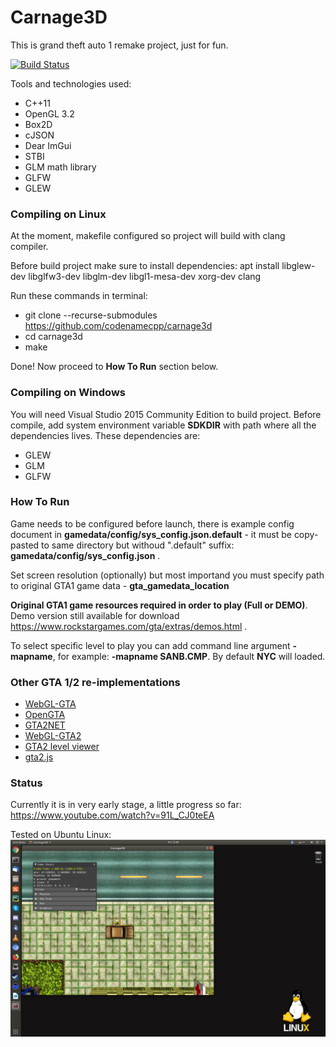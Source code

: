 # Carnage3D #
This is grand theft auto 1 remake project, just for fun.

[![Build Status](https://travis-ci.org/codenamecpp/carnage3d.svg?branch=master)](https://travis-ci.org/codenamecpp/carnage3d)

Tools and technologies used:
* C++11
* OpenGL 3.2
* Box2D
* cJSON
* Dear ImGui
* STBI
* GLM math library
* GLFW
* GLEW

### Compiling on Linux ###
At the moment, makefile configured so project will build with clang compiler.

Before build project make sure to install dependencies: apt install libglew-dev libglfw3-dev libglm-dev libgl1-mesa-dev xorg-dev clang

Run these commands in terminal:
* git clone --recurse-submodules https://github.com/codenamecpp/carnage3d
* cd carnage3d
* make

Done! Now proceed to __How To Run__ section below.

### Compiling on Windows ###
You will need Visual Studio 2015 Community Edition to build project.
Before compile, add system environment variable __SDKDIR__ with path where all the dependencies lives. These dependencies are:
* GLEW
* GLM
* GLFW

### How To Run ###
Game needs to be configured before launch, there is example config document in __gamedata/config/sys_config.json.default__ - it must be copy-pasted to same directory but withoud ".default" suffix: __gamedata/config/sys_config.json__ . 

Set screen resolution (optionally) but most importand you must specify path to original GTA1 game data - __gta_gamedata_location__

**Original GTA1 game resources required in order to play (Full or DEMO)**. Demo version still available for download https://www.rockstargames.com/gta/extras/demos.html .

To select specific level to play you can add command line argument **-mapname**, for example: **-mapname SANB.CMP**. By default **NYC** will loaded.

### Other GTA 1/2 re-implementations ###
* [WebGL-GTA](https://github.com/niklasvh/WebGL-GTA)
* [OpenGTA](http://ogta.fifengine.de/download.html)
* [GTA2NET](https://github.com/andrecarlucci/gta2net)
* [WebGL-GTA2](https://github.com/Kajakklubben/gta2-webgl)
* [GTA2 level viewer](https://github.com/aalin/gta2-level-viewer)
* [gta2.js](https://github.com/aalin/gta2.js)

### Status ###
Currently it is in very early stage, a little progress so far: https://www.youtube.com/watch?v=91L_CJ0teEA

Tested on Ubuntu Linux:
![alt text](https://github.com/codenamecpp/carnage3d/blob/master/screenshots/WorksOnLinux.png)
